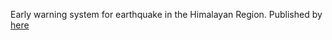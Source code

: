 Early warning system for earthquake in the Himalayan Region. Published by
[here](https://github.com/arkadip-maitra/Earthquake-Early-Warning-System/blob/main/ICDMAI2022_paper_76.pdf)
